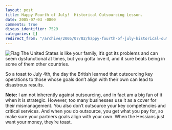 ```yaml
---
layout: post
title: Happy Fourth of July!  Historical Outsourcing Lesson.
date: 2005-07-03 -0800
comments: true
disqus_identifier: 7529
categories: []
redirect_from: "/archive/2005/07/02/happy-fourth-of-july-historical-outsourcing-lesson.aspx/"
---
```


![Flag](https://haacked.com/images/UsFlag.jpg) The United States is like
your family, it’s got its problems and can seem dysfunctional at times,
but you gotta love it, and it sure beats being in some of them other
countries.

So a toast to July 4th, the day the British learned that outsourcing key
operations to those whose goals don’t align with their own can lead to
disastrous results.

**Note:** I am not inherently against outsourcing, and in fact am a big
fan of it when it is strategic. However, too many businesses use it as a
cover for their mismanagement. You also don’t outsource your key
competencies and critical services. And when you do outsource, you get
what you pay for, so make sure your partners goals align with your own.
When the Hessians just want your money, they’re toast.

